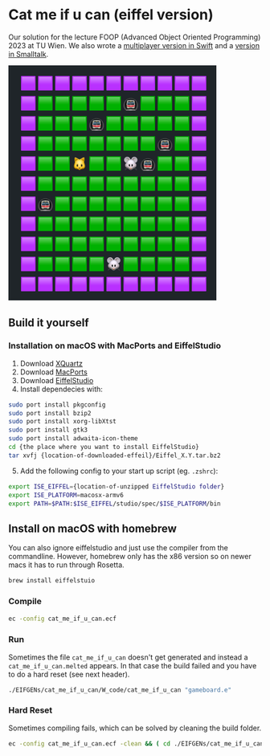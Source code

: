 # Cat me if u can (eiffel version)

Our solution for the lecture FOOP (Advanced Object Oriented Programming) 2023 at TU 
Wien. We also wrote a [multiplayer version in Swift](https://github.com/Jozott00/cat_me_if_u_can) 
and a [version in Smalltalk](https://github.com/Jozott00/cat_me_if_u_can).

![Screenshot](screenshot.png)

## Build it yourself

### Installation on macOS with MacPorts and EiffelStudio
1. Download [XQuartz](https://www.xquartz.org/)
2. Download [MacPorts](https://www.macports.org/install.php)
3. Download [EiffelStudio](https://account.eiffel.com/downloads)
4. Install dependecies with:
```bash
sudo port install pkgconfig
sudo port install bzip2
sudo port install xorg-libXtst
sudo port install gtk3
sudo port install adwaita-icon-theme
cd {the place where you want to install EiffelStudio}
tar xvfj {location-of-downloaded-effeil}/Eiffel_X.Y.tar.bz2
```

5. Add the following config to your start up script (eg. `.zshrc`):
```bash
export ISE_EIFFEL={location-of-unzipped EiffelStudio folder}
export ISE_PLATFORM=macosx-armv6 
export PATH=$PATH:$ISE_EIFFEL/studio/spec/$ISE_PLATFORM/bin
```

## Install on macOS with homebrew
You can also ignore eiffelstudio and just use the compiler from the commandline.
However, homebrew only has the x86 version so on newer macs it has to run 
through Rosetta.

```bash
brew install eiffelstuio
```

### Compile
```bash
ec -config cat_me_if_u_can.ecf
```

### Run
Sometimes the file `cat_me_if_u_can` doesn't get generated and instead a 
`cat_me_if_u_can.melted` appears. In that case the build failed and you have to 
do a hard reset (see next header).

```bash
./EIFGENs/cat_me_if_u_can/W_code/cat_me_if_u_can "gameboard.e"
```

### Hard Reset
Sometimes compiling fails, which can be solved by cleaning the build folder.
```bash
ec -config cat_me_if_u_can.ecf -clean && ( cd ./EIFGENs/cat_me_if_u_can/W_code; finish_freezing) 
```